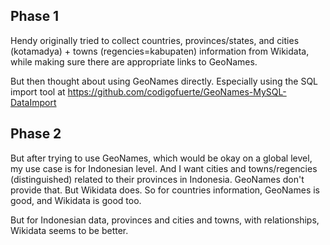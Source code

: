 ## Phase 1

Hendy originally tried to collect countries, provinces/states, and cities (kotamadya) + towns (regencies=kabupaten) information from Wikidata,
while making sure there are appropriate links to GeoNames.

But then thought about using GeoNames directly.
Especially using the SQL import tool at https://github.com/codigofuerte/GeoNames-MySQL-DataImport

## Phase 2

But after trying to use GeoNames, which would be okay on a global level, my use case is for Indonesian level.
And I want cities and towns/regencies (distinguished) related to their provinces in Indonesia. GeoNames don't provide that. But Wikidata does.
So for countries information, GeoNames is good, and Wikidata is good too.

But for Indonesian data, provinces and cities and towns, with relationships, Wikidata seems to be better.
 